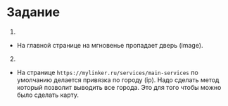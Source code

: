 # Задание

1.
* На главной странице на мгновенье пропадает дверь (image).

2.
* На странице `https://mylinker.ru/services/main-services` по умолчанию делается привязка по городу (ip).
Надо сделать метод который позволит выводить все города. Это для того чтобы можно было сделать карту.